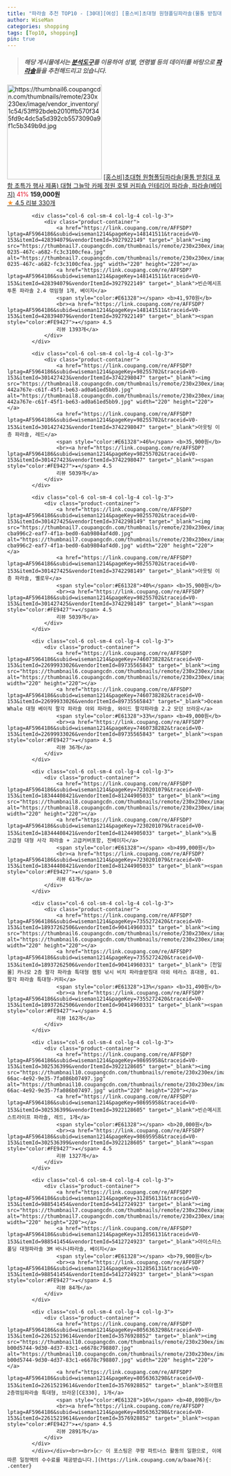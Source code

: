 ```yaml
---
title: "파라솔 추천 TOP10 - [30대][여성] [홍스비]초대형 원형폴딩파라솔(물통 받침대 포함 초특가 행사 제품) 대형 그늘막 카페 정원 호텔 커피숍 인테리어 파라솔, 파"
author: WiseMan
categories: shopping
tags: [Top10, shopping]
pin: true
---
```


> ##### 해당 게시물에서는 [**분석도구**](https://itemscout.io/)를 이용하여 **성별**, **연령별** 등의 데이터를 바탕으로 [**파라솔**](https://link.coupang.com/a/baae76)들을 추천해드리고 있습니다.
<div class="container"><div class="row">
            <div class="col-6 col-sm-4 col-lg-4 col-lg-3">
                <div class="product-container">
                    <a href="https://link.coupang.com/re/AFFSDP?lptag=AF5964186&subid=wiseman1214&pageKey=7511183597&traceid=V0-153&itemId=19680920906&vendorItemId=85342801556" target="_blank"><img src="https://thumbnail6.coupangcdn.com/thumbnails/remote/230x230ex/image/vendor_inventory/1c54/53ff92bdeb2010ffb570f345fd9c4dc5a5d392cb5573090a9f1c5b349b9d.jpg" alt="https://thumbnail6.coupangcdn.com/thumbnails/remote/230x230ex/image/vendor_inventory/1c54/53ff92bdeb2010ffb570f345fd9c4dc5a5d392cb5573090a9f1c5b349b9d.jpg" width="220" height="220"></a>
                    <a href="https://link.coupang.com/re/AFFSDP?lptag=AF5964186&subid=wiseman1214&pageKey=7511183597&traceid=V0-153&itemId=19680920906&vendorItemId=85342801556" target="_blank">[홍스비]초대형 원형폴딩파라솔(물통 받침대 포함 초특가 행사 제품) 대형 그늘막 카페 정원 호텔 커피숍 인테리어 파라솔, 파라솔(베이지)</a>
                    <span style="color:#E61328">41%</span> <b>159,000원</b>
                    <br><a href="https://link.coupang.com/re/AFFSDP?lptag=AF5964186&subid=wiseman1214&pageKey=7511183597&traceid=V0-153&itemId=19680920906&vendorItemId=85342801556" target="_blank"><span style="color:#FE9427">★</span> 4.5
                    리뷰 330개</a>
                </div>
            </div>
            
            <div class="col-6 col-sm-4 col-lg-4 col-lg-3">
                <div class="product-container">
                    <a href="https://link.coupang.com/re/AFFSDP?lptag=AF5964186&subid=wiseman1214&pageKey=148141511&traceid=V0-153&itemId=428394079&vendorItemId=3927922149" target="_blank"><img src="https://thumbnail7.coupangcdn.com/thumbnails/remote/230x230ex/image/product/image/vendoritem/2018/10/22/3927922149/aa872623-0235-467c-a682-fc3c3100cfea.jpg" alt="https://thumbnail7.coupangcdn.com/thumbnails/remote/230x230ex/image/product/image/vendoritem/2018/10/22/3927922149/aa872623-0235-467c-a682-fc3c3100cfea.jpg" width="220" height="220"></a>
                    <a href="https://link.coupang.com/re/AFFSDP?lptag=AF5964186&subid=wiseman1214&pageKey=148141511&traceid=V0-153&itemId=428394079&vendorItemId=3927922149" target="_blank">빈슨메시프 투톤 파라솔 2.4 꺾임형 1개, 베이지</a>
                    <span style="color:#E61328"></span> <b>41,970원</b>
                    <br><a href="https://link.coupang.com/re/AFFSDP?lptag=AF5964186&subid=wiseman1214&pageKey=148141511&traceid=V0-153&itemId=428394079&vendorItemId=3927922149" target="_blank"><span style="color:#FE9427">★</span> 4.5
                    리뷰 1393개</a>
                </div>
            </div>
            
            <div class="col-6 col-sm-4 col-lg-4 col-lg-3">
                <div class="product-container">
                    <a href="https://link.coupang.com/re/AFFSDP?lptag=AF5964186&subid=wiseman1214&pageKey=98255702&traceid=V0-153&itemId=301427423&vendorItemId=3742298047" target="_blank"><img src="https://thumbnail8.coupangcdn.com/thumbnails/remote/230x230ex/image/retail/images/1247403426227403-442a767e-c61f-45f1-be63-ad0a61ed5bb9.jpg" alt="https://thumbnail8.coupangcdn.com/thumbnails/remote/230x230ex/image/retail/images/1247403426227403-442a767e-c61f-45f1-be63-ad0a61ed5bb9.jpg" width="220" height="220"></a>
                    <a href="https://link.coupang.com/re/AFFSDP?lptag=AF5964186&subid=wiseman1214&pageKey=98255702&traceid=V0-153&itemId=301427423&vendorItemId=3742298047" target="_blank">아웃팅 이층 파라솔, 레드</a>
                    <span style="color:#E61328">46%</span> <b>35,900원</b>
                    <br><a href="https://link.coupang.com/re/AFFSDP?lptag=AF5964186&subid=wiseman1214&pageKey=98255702&traceid=V0-153&itemId=301427423&vendorItemId=3742298047" target="_blank"><span style="color:#FE9427">★</span> 4.5
                    리뷰 5039개</a>
                </div>
            </div>
            
            <div class="col-6 col-sm-4 col-lg-4 col-lg-3">
                <div class="product-container">
                    <a href="https://link.coupang.com/re/AFFSDP?lptag=AF5964186&subid=wiseman1214&pageKey=98255702&traceid=V0-153&itemId=301427425&vendorItemId=3742298149" target="_blank"><img src="https://thumbnail7.coupangcdn.com/thumbnails/remote/230x230ex/image/retail/images/1247403515495919-cba996c2-eaf7-4f1a-bed0-6ab9804af4d0.jpg" alt="https://thumbnail7.coupangcdn.com/thumbnails/remote/230x230ex/image/retail/images/1247403515495919-cba996c2-eaf7-4f1a-bed0-6ab9804af4d0.jpg" width="220" height="220"></a>
                    <a href="https://link.coupang.com/re/AFFSDP?lptag=AF5964186&subid=wiseman1214&pageKey=98255702&traceid=V0-153&itemId=301427425&vendorItemId=3742298149" target="_blank">아웃팅 이층 파라솔, 옐로우</a>
                    <span style="color:#E61328">40%</span> <b>35,900원</b>
                    <br><a href="https://link.coupang.com/re/AFFSDP?lptag=AF5964186&subid=wiseman1214&pageKey=98255702&traceid=V0-153&itemId=301427425&vendorItemId=3742298149" target="_blank"><span style="color:#FE9427">★</span> 4.5
                    리뷰 5039개</a>
                </div>
            </div>
            
            <div class="col-6 col-sm-4 col-lg-4 col-lg-3">
                <div class="product-container">
                    <a href="https://link.coupang.com/re/AFFSDP?lptag=AF5964186&subid=wiseman1214&pageKey=7460738282&traceid=V0-153&itemId=22699933026&vendorItemId=89735565843" target="_blank"><img src="https://thumbnail6.coupangcdn.com/thumbnails/remote/230x230ex/image/vendor_inventory/4e59/7b549e02555a2711377c4f58d31efd03ae01d47be882b881cb512771cc34.jpg" alt="https://thumbnail6.coupangcdn.com/thumbnails/remote/230x230ex/image/vendor_inventory/4e59/7b549e02555a2711377c4f58d31efd03ae01d47be882b881cb512771cc34.jpg" width="220" height="220"></a>
                    <a href="https://link.coupang.com/re/AFFSDP?lptag=AF5964186&subid=wiseman1214&pageKey=7460738282&traceid=V0-153&itemId=22699933026&vendorItemId=89735565843" target="_blank">Ocean Whale 대형 베이직 팔각 파라솔 야외 파라솔, 와이드 팔각파라솔 2.2 모던 브라운</a>
                    <span style="color:#E61328">33%</span> <b>49,000원</b>
                    <br><a href="https://link.coupang.com/re/AFFSDP?lptag=AF5964186&subid=wiseman1214&pageKey=7460738282&traceid=V0-153&itemId=22699933026&vendorItemId=89735565843" target="_blank"><span style="color:#FE9427">★</span> 4.5
                    리뷰 36개</a>
                </div>
            </div>
            
            <div class="col-6 col-sm-4 col-lg-4 col-lg-3">
                <div class="product-container">
                    <a href="https://link.coupang.com/re/AFFSDP?lptag=AF5964186&subid=wiseman1214&pageKey=7230201079&traceid=V0-153&itemId=18344408421&vendorItemId=81244905033" target="_blank"><img src="https://thumbnail8.coupangcdn.com/thumbnails/remote/230x230ex/image/vendor_inventory/9d66/a2e7946caa6e7297cf9959186fe8feebc2a7755a335a2ce6f28f2acc0f9a.jpg" alt="https://thumbnail8.coupangcdn.com/thumbnails/remote/230x230ex/image/vendor_inventory/9d66/a2e7946caa6e7297cf9959186fe8feebc2a7755a335a2ce6f28f2acc0f9a.jpg" width="220" height="220"></a>
                    <a href="https://link.coupang.com/re/AFFSDP?lptag=AF5964186&subid=wiseman1214&pageKey=7230201079&traceid=V0-153&itemId=18344408421&vendorItemId=81244905033" target="_blank">노틈 고급형 대형 사각 파라솔 + 고급커버포함, 진베이지</a>
                    <span style="color:#E61328"></span> <b>499,000원</b>
                    <br><a href="https://link.coupang.com/re/AFFSDP?lptag=AF5964186&subid=wiseman1214&pageKey=7230201079&traceid=V0-153&itemId=18344408421&vendorItemId=81244905033" target="_blank"><span style="color:#FE9427">★</span> 5.0
                    리뷰 61개</a>
                </div>
            </div>
            
            <div class="col-6 col-sm-4 col-lg-4 col-lg-3">
                <div class="product-container">
                    <a href="https://link.coupang.com/re/AFFSDP?lptag=AF5964186&subid=wiseman1214&pageKey=7355272420&traceid=V0-153&itemId=18937262506&vendorItemId=90414960331" target="_blank"><img src="https://thumbnail6.coupangcdn.com/thumbnails/remote/230x230ex/image/vendor_inventory/e892/e83751e867597e0598deeb084fd7d52970aa0a28f35252669be1c2fc0b5b.png" alt="https://thumbnail6.coupangcdn.com/thumbnails/remote/230x230ex/image/vendor_inventory/e892/e83751e867597e0598deeb084fd7d52970aa0a28f35252669be1c2fc0b5b.png" width="220" height="220"></a>
                    <a href="https://link.coupang.com/re/AFFSDP?lptag=AF5964186&subid=wiseman1214&pageKey=7355272420&traceid=V0-153&itemId=18937262506&vendorItemId=90414960331" target="_blank">［천일몰］카나모 2층 팔각 파라솔 특대형 캠핑 낚시 비치 파라솔받침대 야외 테라스 휴대용, 01.팔각 파라솔 특대형-커피</a>
                    <span style="color:#E61328">13%</span> <b>31,490원</b>
                    <br><a href="https://link.coupang.com/re/AFFSDP?lptag=AF5964186&subid=wiseman1214&pageKey=7355272420&traceid=V0-153&itemId=18937262506&vendorItemId=90414960331" target="_blank"><span style="color:#FE9427">★</span> 4.5
                    리뷰 162개</a>
                </div>
            </div>
            
            <div class="col-6 col-sm-4 col-lg-4 col-lg-3">
                <div class="product-container">
                    <a href="https://link.coupang.com/re/AFFSDP?lptag=AF5964186&subid=wiseman1214&pageKey=98695958&traceid=V0-153&itemId=302536399&vendorItemId=3922128605" target="_blank"><img src="https://thumbnail10.coupangcdn.com/thumbnails/remote/230x230ex/image/product/image/vendoritem/2018/10/22/3922128605/52351970-66ac-4e92-9e35-7fa086b07497.jpg" alt="https://thumbnail10.coupangcdn.com/thumbnails/remote/230x230ex/image/product/image/vendoritem/2018/10/22/3922128605/52351970-66ac-4e92-9e35-7fa086b07497.jpg" width="220" height="220"></a>
                    <a href="https://link.coupang.com/re/AFFSDP?lptag=AF5964186&subid=wiseman1214&pageKey=98695958&traceid=V0-153&itemId=302536399&vendorItemId=3922128605" target="_blank">빈슨메시프 스트라이프 파라솔, 레드, 1개</a>
                    <span style="color:#E61328"></span> <b>20,000원</b>
                    <br><a href="https://link.coupang.com/re/AFFSDP?lptag=AF5964186&subid=wiseman1214&pageKey=98695958&traceid=V0-153&itemId=302536399&vendorItemId=3922128605" target="_blank"><span style="color:#FE9427">★</span> 4.5
                    리뷰 1327개</a>
                </div>
            </div>
            
            <div class="col-6 col-sm-4 col-lg-4 col-lg-3">
                <div class="product-container">
                    <a href="https://link.coupang.com/re/AFFSDP?lptag=AF5964186&subid=wiseman1214&pageKey=312856131&traceid=V0-153&itemId=988541454&vendorItemId=5412724923" target="_blank"><img src="https://thumbnail7.coupangcdn.com/thumbnails/remote/230x230ex/image/vendor_inventory/18c0/46bbf290da1124f91e4eff70409a37667151e2a34b029bd5aeca8c069334.jpg" alt="https://thumbnail7.coupangcdn.com/thumbnails/remote/230x230ex/image/vendor_inventory/18c0/46bbf290da1124f91e4eff70409a37667151e2a34b029bd5aeca8c069334.jpg" width="220" height="220"></a>
                    <a href="https://link.coupang.com/re/AFFSDP?lptag=AF5964186&subid=wiseman1214&pageKey=312856131&traceid=V0-153&itemId=988541454&vendorItemId=5412724923" target="_blank">아이스타스 폴딩 대형파라솔 3M 바나나파라솔, 베이지</a>
                    <span style="color:#E61328"></span> <b>79,900원</b>
                    <br><a href="https://link.coupang.com/re/AFFSDP?lptag=AF5964186&subid=wiseman1214&pageKey=312856131&traceid=V0-153&itemId=988541454&vendorItemId=5412724923" target="_blank"><span style="color:#FE9427">★</span> 4.5
                    리뷰 84개</a>
                </div>
            </div>
            
            <div class="col-6 col-sm-4 col-lg-4 col-lg-3">
                <div class="product-container">
                    <a href="https://link.coupang.com/re/AFFSDP?lptag=AF5964186&subid=wiseman1214&pageKey=8056363298&traceid=V0-153&itemId=22615219614&vendorItemId=3576928852" target="_blank"><img src="https://thumbnail10.coupangcdn.com/thumbnails/remote/230x230ex/image/retail/images/2200200411566292-b00d5744-9d30-4d37-83c1-e6678c798807.jpg" alt="https://thumbnail10.coupangcdn.com/thumbnails/remote/230x230ex/image/retail/images/2200200411566292-b00d5744-9d30-4d37-83c1-e6678c798807.jpg" width="220" height="220"></a>
                    <a href="https://link.coupang.com/re/AFFSDP?lptag=AF5964186&subid=wiseman1214&pageKey=8056363298&traceid=V0-153&itemId=22615219614&vendorItemId=3576928852" target="_blank">조아캠프 2층꺾임파라솔 특대형, 브라운[CE330], 1개</a>
                    <span style="color:#E61328">16%</span> <b>40,890원</b>
                    <br><a href="https://link.coupang.com/re/AFFSDP?lptag=AF5964186&subid=wiseman1214&pageKey=8056363298&traceid=V0-153&itemId=22615219614&vendorItemId=3576928852" target="_blank"><span style="color:#FE9427">★</span> 4.5
                    리뷰 2891개</a>
                </div>
            </div>
            </div></div><br><br>[👉 이 포스팅은 쿠팡 파트너스 활동의 일환으로, 이에 따른 일정액의 수수료를 제공받습니다.](https://link.coupang.com/a/baae76){: .center}